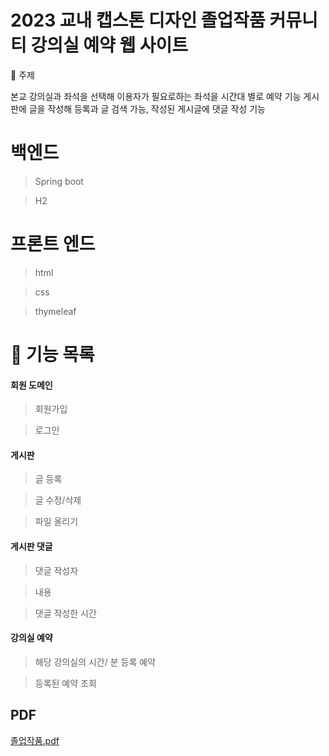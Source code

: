 #  2023 교내 캡스톤 디자인 졸업작품 커뮤니티 강의실 예약 웹 사이트
📣 주제

본교 강의실과 좌석을 선택해 이용자가 필요로하는 좌석을 시간대 별로 예약 기능 
게시판에 글을 작성해 등록과 글 검색 가능, 작성된 게시글에 댓글 작성 기능

# 백엔드
> Spring boot

> H2

# 프론트 엔드
> html

> css

> thymeleaf


# 📣 기능 목록
#### 회원 도메인
> 회원가입

> 로그인 
#### 게시판 
> 글 등록

> 글 수정/삭제

> 파일 올리기

#### 게시판 댓글
> 댓글 작성자

> 내용

> 댓글 작성한 시간
 
#### 강의실 예약 
> 해당 강의실의 시간/ 분 등록 예약

> 등록된 예약 조회



## PDF
[졸업작품.pdf](https://github.com/shinjaewon99/CD-PROJECT/files/11982363/default.pdf)

